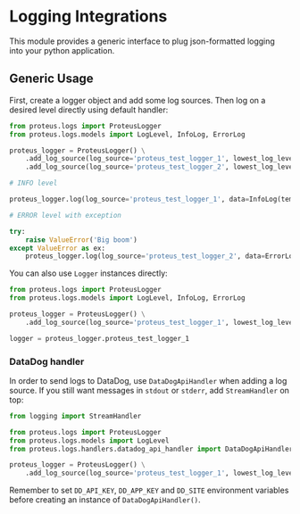 # Logging Integrations

This module provides a generic interface to plug json-formatted logging into your python application.

## Generic Usage

First, create a logger object and add some log sources. Then log on a desired level directly using default handler:

```python
from proteus.logs import ProteusLogger
from proteus.logs.models import LogLevel, InfoLog, ErrorLog

proteus_logger = ProteusLogger() \
    .add_log_source(log_source='proteus_test_logger_1', lowest_log_level=LogLevel.INFO) \
    .add_log_source(log_source='proteus_test_logger_2', lowest_log_level=LogLevel.ERROR)

# INFO level

proteus_logger.log(log_source='proteus_test_logger_1', data=InfoLog(template='Test message: {message}', args={'message': 'important'}))

# ERROR level with exception

try:
    raise ValueError('Big boom')
except ValueError as ex:
    proteus_logger.log(log_source='proteus_test_logger_2', data=ErrorLog(template='Test error message: {message}', args={'message': 'failure'}, exception=ex))
```

You can also use `Logger` instances directly:
```python
from proteus.logs import ProteusLogger
from proteus.logs.models import LogLevel, InfoLog, ErrorLog

proteus_logger = ProteusLogger() \
    .add_log_source(log_source='proteus_test_logger_1', lowest_log_level=LogLevel.INFO)

logger = proteus_logger.proteus_test_logger_1
```

### DataDog handler

In order to send logs to DataDog, use `DataDogApiHandler` when adding a log source. If you still want messages in `stdout` or `stderr`, add `StreamHandler` on top:
```python
from logging import StreamHandler

from proteus.logs import ProteusLogger
from proteus.logs.models import LogLevel
from proteus.logs.handlers.datadog_api_handler import DataDogApiHandler

proteus_logger = ProteusLogger() \
    .add_log_source(log_source='proteus_test_logger_1', lowest_log_level=LogLevel.INFO, log_handlers=[DataDogApiHandler(), StreamHandler()])
```

Remember to set `DD_API_KEY`, `DD_APP_KEY` and `DD_SITE` environment variables before creating an instance of `DataDogApiHandler()`.

